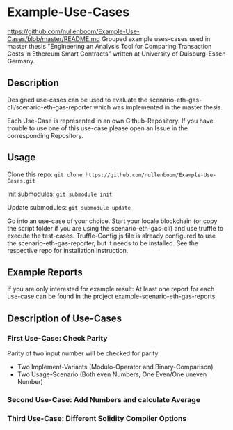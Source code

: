 # Example-Use-Cases 
https://github.com/nullenboom/Example-Use-Cases/blob/master/README.md
Grouped example uses-cases used in master thesis "Engineering an Analysis Tool for Comparing Transaction Costs in Ethereum Smart Contracts" written at University of Duisburg-Essen
Germany.

## Description
Designed use-cases can be used to evaluate the scenario-eth-gas-cli/scenario-eth-gas-reporter which was implemented in the master thesis.

Each Use-Case is represented in an own Github-Repository. If you have trouble to use one of this use-case please open an Issue in the corresponding Repository.

## Usage
Clone this repo:
``git clone https://github.com/nullenboom/Example-Use-Cases.git ``

Init submodules:
``git submodule init``

Update submodules:
``git submodule update`` 

Go into an use-case of your choice. Start your locale blockchain (or copy the script folder if you are using the scenario-eth-gas-cli) and use truffle to execute the test-cases. 
Truffle-Config.js file is already configured to use the scenario-eth-gas-reporter, but it needs to be installed.
See the respective repo for installation instruction.

## Example Reports
If you are only interested for example result: At least one report for each use-case can be found in the project example-scenario-eth-gas-reports


## Description of Use-Cases
### First Use-Case: Check Parity
Parity of two input number will be checked for parity: 
* Two Implement-Variants (Modulo-Operator and Binary-Comparison)
* Two Usage-Scenario (Both even Numbers, One Even/One uneven Number)

### Second Use-Case: Add Numbers and calculate Average

### Third Use-Case: Different Solidity Compiler Options
